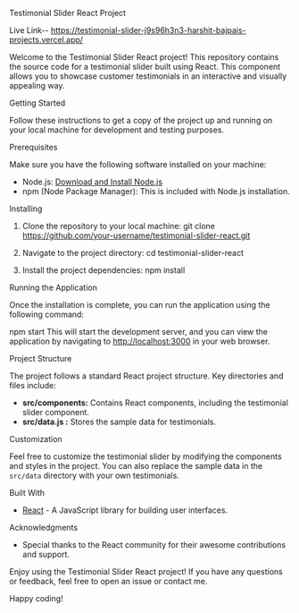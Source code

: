 Testimonial Slider React Project

Live Link-- https://testimonial-slider-j9s96h3n3-harshit-bajpais-projects.vercel.app/

Welcome to the Testimonial Slider React project! This repository contains the source code for a testimonial slider built using React. This component allows you to showcase customer testimonials in an interactive and visually appealing way.

Getting Started

Follow these instructions to get a copy of the project up and running on your local machine for development and testing purposes.

Prerequisites

Make sure you have the following software installed on your machine:

- Node.js: [Download and Install Node.js](https://nodejs.org/)
- npm (Node Package Manager): This is included with Node.js installation.

Installing

1. Clone the repository to your local machine:
git clone https://github.com/your-username/testimonial-slider-react.git   

2. Navigate to the project directory:
   cd testimonial-slider-react

3. Install the project dependencies:
   npm install
   

Running the Application

Once the installation is complete, you can run the application using the following command:

npm start
This will start the development server, and you can view the application by navigating to [http://localhost:3000](http://localhost:3000) in your web browser.

Project Structure

The project follows a standard React project structure. Key directories and files include:

- **src/components:** Contains React components, including the testimonial slider component.
- **src/data.js :** Stores the sample data for testimonials.

Customization

Feel free to customize the testimonial slider by modifying the components and styles in the project. You can also replace the sample data in the `src/data` directory with your own testimonials.

Built With

- [React](https://reactjs.org/) - A JavaScript library for building user interfaces.


Acknowledgments

- Special thanks to the React community for their awesome contributions and support.

Enjoy using the Testimonial Slider React project! If you have any questions or feedback, feel free to open an issue or contact me.

Happy coding!
